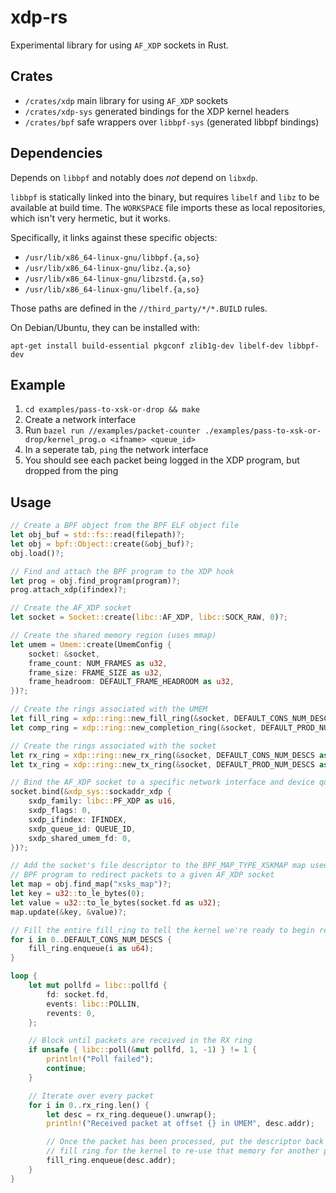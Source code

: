 # xdp-rs

Experimental library for using `AF_XDP` sockets in Rust.

## Crates

* `/crates/xdp` main library for using `AF_XDP` sockets
* `/crates/xdp-sys` generated bindings for the XDP kernel headers
* `/crates/bpf` safe wrappers over `libbpf-sys` (generated libbpf bindings)

## Dependencies

Depends on `libbpf` and notably does *not* depend on `libxdp`.

`libbpf` is statically linked into the binary, but requires `libelf` and `libz`
to be available at build time. The `WORKSPACE` file imports these as local
repositories, which isn't very hermetic, but it works.

Specifically, it links against these specific objects:

* `/usr/lib/x86_64-linux-gnu/libbpf.{a,so}`
* `/usr/lib/x86_64-linux-gnu/libz.{a,so}`
* `/usr/lib/x86_64-linux-gnu/libzstd.{a,so}`
* `/usr/lib/x86_64-linux-gnu/libelf.{a,so}`

Those paths are defined in the `//third_party/*/*.BUILD` rules.

On Debian/Ubuntu, they can be installed with:

```
apt-get install build-essential pkgconf zlib1g-dev libelf-dev libbpf-dev
```

## Example

1. `cd examples/pass-to-xsk-or-drop && make` 
2. Create a network interface
3. Run `bazel run //examples/packet-counter ./examples/pass-to-xsk-or-drop/kernel_prog.o <ifname> <queue_id>`
4. In a seperate tab, `ping` the network interface
5. You should see each packet being logged in the XDP program, but dropped from the ping

## Usage

```rust
// Create a BPF object from the BPF ELF object file
let obj_buf = std::fs::read(filepath)?;
let obj = bpf::Object::create(&obj_buf)?;
obj.load()?;

// Find and attach the BPF program to the XDP hook
let prog = obj.find_program(program)?;
prog.attach_xdp(ifindex)?;

// Create the AF_XDP socket
let socket = Socket::create(libc::AF_XDP, libc::SOCK_RAW, 0)?;

// Create the shared memory region (uses mmap)
let umem = Umem::create(UmemConfig {
    socket: &socket,
    frame_count: NUM_FRAMES as u32,
    frame_size: FRAME_SIZE as u32,
    frame_headroom: DEFAULT_FRAME_HEADROOM as u32,
})?;

// Create the rings associated with the UMEM 
let fill_ring = xdp::ring::new_fill_ring(&socket, DEFAULT_CONS_NUM_DESCS as usize)?;
let comp_ring = xdp::ring::new_completion_ring(&socket, DEFAULT_PROD_NUM_DESCS as usize)?;

// Create the rings associated with the socket
let rx_ring = xdp::ring::new_rx_ring(&socket, DEFAULT_CONS_NUM_DESCS as usize)?;
let tx_ring = xdp::ring::new_tx_ring(&socket, DEFAULT_PROD_NUM_DESCS as usize)?;

// Bind the AF_XDP socket to a specific network interface and device queue
socket.bind(&xdp_sys::sockaddr_xdp {
    sxdp_family: libc::PF_XDP as u16,
    sxdp_flags: 0,
    sxdp_ifindex: IFINDEX,
    sxdp_queue_id: QUEUE_ID,
    sxdp_shared_umem_fd: 0,
})?;

// Add the socket's file descriptor to the BPF_MAP_TYPE_XSKMAP map used by the
// BPF program to redirect packets to a given AF_XDP socket
let map = obj.find_map("xsks_map")?;
let key = u32::to_le_bytes(0);
let value = u32::to_le_bytes(socket.fd as u32);
map.update(&key, &value)?;

// Fill the entire fill_ring to tell the kernel we're ready to begin receiving packets
for i in 0..DEFAULT_CONS_NUM_DESCS {
    fill_ring.enqueue(i as u64);
}

loop {
    let mut pollfd = libc::pollfd {
        fd: socket.fd,
        events: libc::POLLIN,
        revents: 0,
    };

    // Block until packets are received in the RX ring
    if unsafe { libc::poll(&mut pollfd, 1, -1) } != 1 {
        println!("Poll failed");
        continue;
    }

    // Iterate over every packet
    for i in 0..rx_ring.len() {
        let desc = rx_ring.dequeue().unwrap();
        println!("Received packet at offset {} in UMEM", desc.addr);

        // Once the packet has been processed, put the descriptor back in the
        // fill ring for the kernel to re-use that memory for another packet
        fill_ring.enqueue(desc.addr);
    }
}
```